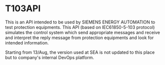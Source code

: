 # T103API

This is an API intended to be used by SIEMENS ENERGY AUTOMATION to test protection equipments.
This API (based on IEC61850-5-103 protocol) simulates the control system which send appropriate messages and receive and interpret the reply message from protection equipments and look for intended information.

Starting from 13/Aug, the version used at SEA is not updated to this place but to company's internal DevOps platform.
